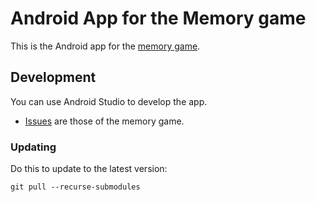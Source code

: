 # Android App for the Memory game

This is the Android app for the [memory game](http://memory.quelltext.eu).

## Development

You can use Android Studio to develop the app.

- [Issues](https://github.com/niccokunzmann/memory.quelltext.eu/issues) are those of the memory game.

### Updating

Do this to update to the latest version:
```
git pull --recurse-submodules
```
